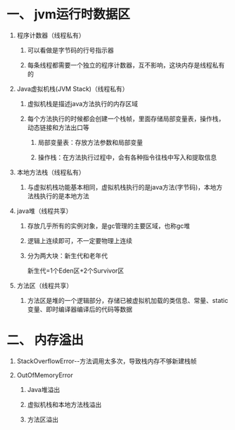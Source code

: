 # 一、 jvm运行时数据区
   1. 程序计数器（线程私有）
      1. 可以看做是字节码的行号指示器
      
      2. 每条线程都需要一个独立的程序计数器，互不影响，这块内存是线程私有的
   
   2. Java虚拟机栈(JVM Stack)（线程私有）
      1. 虚拟机栈是描述java方法执行的内存区域
      
      2. 每个方法执行的时候都会创建一个栈帧，里面存储局部变量表，操作栈，动态链接和方法出口等
         1. 局部变量表：存放方法参数和局部变量
         
         2. 操作栈：在方法执行过程中，会有各种指令往栈中写入和提取信息
   
   3. 本地方法栈（线程私有） 
      1. 与虚拟机栈功能基本相同，虚拟机栈执行的是java方法(字节码)，本地方法栈执行的是本地方法
   
   4. java堆（线程共享）
      1. 存放几乎所有的实例对象，是gc管理的主要区域，也称gc堆
      
      2. 逻辑上连续即可，不一定要物理上连续
      
      3. 分为两大块：新生代和老年代
         
         新生代=1个Eden区+2个Survivor区
   
   5. 方法区（线程共享）      
      1. 方法区是堆的一个逻辑部分，存储已被虚拟机加载的类信息、常量、static变量、即时编译器编译后的代码等数据
      
# 二、 内存溢出      

   1. StackOverflowError--方法调用太多次，导致栈内存不够新建栈帧
   
   2. OutOfMemoryError
   
      1. Java堆溢出
      
      2. 虚拟机栈和本地方法栈溢出
      
      3. 方法区溢出
